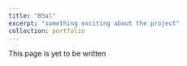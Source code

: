 ```yaml
---
title: "BSal"
excerpt: "something exciting about the project"
collection: portfolio
---
```


This page is yet to be written